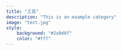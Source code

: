 ```yaml
---
title: "工具"
description: "This is an example category"
image: "test.jpg"
style:
    background: "#2a9d8f"
    color: "#fff"
---
```

